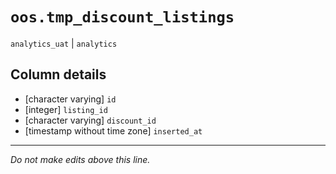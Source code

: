 # `oos.tmp_discount_listings`
`analytics_uat` | `analytics`

## Column details
* [character varying] `id`
* [integer]   `listing_id`
* [character varying] `discount_id`
* [timestamp without time zone] `inserted_at`

-------------------------------------------------------------------------------
*Do not make edits above this line.*
